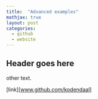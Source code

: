 ```yaml
---
title:  "Advanced examples"
mathjax: true
layout: post
categories: 
  = github
  - website
---
```



## Header goes here

other text.

[link][www.github.com/kodendaal]
